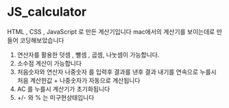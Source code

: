# JS_calculator

HTML , CSS , JavaScript 로 만든 계산기입니다
mac에서의 계산기를 보이는데로 만들어 코딩해보았습니다

1. 연산자를 활용한 덧셈 , 뺼셈 , 곱셈, 나눗셈이 가능합니다.
2. 소수점 계산이 가능합니다
3. 처음숫자와 연산자 나중숫자 를 입력후 결과를 낸후
   결과 내기를 연속으로 누를시 처음 계산한값 + 나중숫자가 자동으로 계산됩니다
4. AC 를 누를시 계산기가 초기화됩니다
5. +/- 와 % 는 미구현상태입니다

